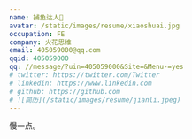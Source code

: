 ```yaml
---
name: 捕鱼达人🤨
avatar: /static/images/resume/xiaoshuai.jpg
occupation: FE
company: 火花思维
email: 405059000@qq.com
qqid: 405059000
qq: //message/?uin=405059000&Site=&Menu-=yes
# twitter: https://twitter.com/Twitter
# linkedin: https://www.linkedin.com
# github: https://github.com
# ![简历](/static/images/resume/jianli.jpeg)
---
```


慢一点。